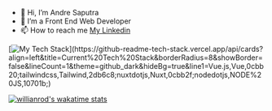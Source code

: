 - 👋 Hi, I’m Andre Saputra
- 🌱 I’m a Front End Web Developer
- 📫 How to reach me
[My Linkedin](https://www.linkedin.com/in/andre-s-589aa3141/ "Linkedin")

[![My Tech Stack](https://github-readme-tech-stack.vercel.app/api/cards?align=left&title=Current%20Tech%20Stack&borderRadius=8&showBorder=false&lineCount=1&theme=github_dark&hideBg=true&line1=Vue.js,Vue,0cbb20;tailwindcss,Tailwind,2db6c8;nuxtdotjs,Nuxt,0cbb2f;nodedotjs,NODE%20JS,10701b;)](https://github-readme-tech-stack.vercel.app/api/cards?align=left&title=Current%20Tech%20Stack&borderRadius=8&showBorder=false&lineCount=1&theme=github_dark&hideBg=true&line1=Vue.js,Vue,0cbb20;tailwindcss,Tailwind,2db6c8;nuxtdotjs,Nuxt,0cbb2f;nodedotjs,NODE%20JS,10701b;)

<!--START_SECTION:SHOW_TOTAL_CODE_TIME-->
<!--END_SECTION:waka-->

<!-- [![Top Langs](https://github-readme-stats.vercel.app/api/top-langs/?username=mrdrews-hub&langs_count=8&show_icons=true&theme=radical&hide=html,php,scss)](https://www.github.com/mrdrews-hub/mrdrews-hub) -->
[![willianrod's wakatime stats](https://github-readme-stats.vercel.app/api/wakatime?username=mrdrews)](https://github.com/anuraghazra/github-readme-stats)
<!---
mrdrews-hub/mrdrews-hub is a ✨ special ✨ repository because its `README.md` (this file) appears on your GitHub profile.
You can click the Preview link to take a look at your changes.
--->
